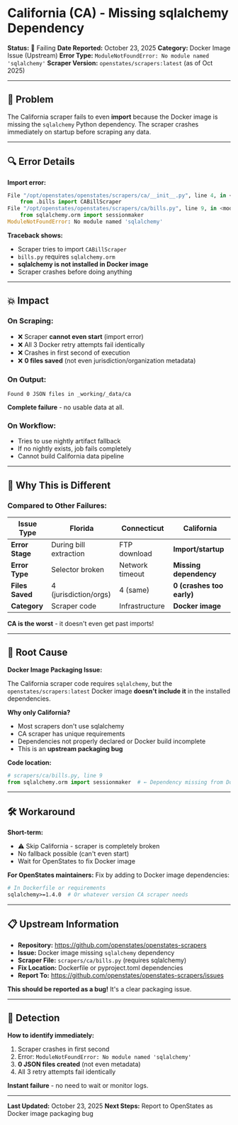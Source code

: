 # California (CA) - Missing sqlalchemy Dependency

**Status:** 🔴 Failing
**Date Reported:** October 23, 2025
**Category:** Docker Image Issue (Upstream)
**Error Type:** `ModuleNotFoundError: No module named 'sqlalchemy'`
**Scraper Version:** `openstates/scrapers:latest` (as of Oct 2025)

---

## 🔴 Problem

The California scraper fails to even **import** because the Docker image is missing the `sqlalchemy` Python dependency. The scraper crashes immediately on startup before scraping any data.

---

## 🔍 Error Details

**Import error:**

```python
File "/opt/openstates/openstates/scrapers/ca/__init__.py", line 4, in <module>
    from .bills import CABillScraper
File "/opt/openstates/openstates/scrapers/ca/bills.py", line 9, in <module>
    from sqlalchemy.orm import sessionmaker
ModuleNotFoundError: No module named 'sqlalchemy'
```

**Traceback shows:**

- Scraper tries to import `CABillScraper`
- `bills.py` requires `sqlalchemy.orm`
- **sqlalchemy is not installed in Docker image**
- Scraper crashes before doing anything

---

## 💥 Impact

### On Scraping:

- ❌ Scraper **cannot even start** (import error)
- ❌ All 3 Docker retry attempts fail identically
- ❌ Crashes in first second of execution
- ❌ **0 files saved** (not even jurisdiction/organization metadata)

### On Output:

```
Found 0 JSON files in _working/_data/ca
```

**Complete failure** - no usable data at all.

### On Workflow:

- Tries to use nightly artifact fallback
- If no nightly exists, job fails completely
- Cannot build California data pipeline

---

## 🔬 Why This is Different

### Compared to Other Failures:

| Issue Type      | Florida                | Connecticut     | California                |
| --------------- | ---------------------- | --------------- | ------------------------- |
| **Error Stage** | During bill extraction | FTP download    | **Import/startup**        |
| **Error Type**  | Selector broken        | Network timeout | **Missing dependency**    |
| **Files Saved** | 4 (jurisdiction/orgs)  | 4 (same)        | **0 (crashes too early)** |
| **Category**    | Scraper code           | Infrastructure  | **Docker image**          |

**CA is the worst** - it doesn't even get past imports!

---

## 🔎 Root Cause

**Docker Image Packaging Issue:**

The California scraper code requires `sqlalchemy`, but the `openstates/scrapers:latest` Docker image **doesn't include it** in the installed dependencies.

**Why only California?**

- Most scrapers don't use sqlalchemy
- CA scraper has unique requirements
- Dependencies not properly declared or Docker build incomplete
- This is an **upstream packaging bug**

**Code location:**

```python
# scrapers/ca/bills.py, line 9
from sqlalchemy.orm import sessionmaker  # ← Dependency missing from Docker!
```

---

## 🛠️ Workaround

**Short-term:**

- ⚠️ Skip California - scraper is completely broken
- No fallback possible (can't even start)
- Wait for OpenStates to fix Docker image

**For OpenStates maintainers:**
Fix by adding to Docker image dependencies:

```dockerfile
# In Dockerfile or requirements
sqlalchemy>=1.4.0  # Or whatever version CA scraper needs
```

---

## 📋 Upstream Information

- **Repository:** https://github.com/openstates/openstates-scrapers
- **Issue:** Docker image missing `sqlalchemy` dependency
- **Scraper File:** `scrapers/ca/bills.py` (requires sqlalchemy)
- **Fix Location:** Dockerfile or pyproject.toml dependencies
- **Report To:** https://github.com/openstates/openstates-scrapers/issues

**This should be reported as a bug!** It's a clear packaging issue.

---

## 🎯 Detection

**How to identify immediately:**

1. Scraper crashes in first second
2. Error: `ModuleNotFoundError: No module named 'sqlalchemy'`
3. **0 JSON files created** (not even metadata)
4. All 3 retry attempts fail identically

**Instant failure** - no need to wait or monitor logs.

---

**Last Updated:** October 23, 2025
**Next Steps:** Report to OpenStates as Docker image packaging bug
